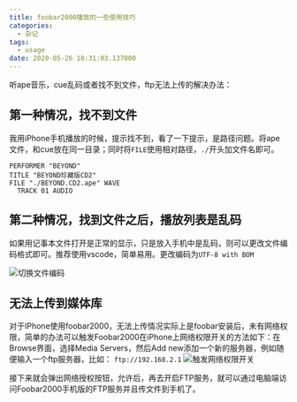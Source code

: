 ```yaml
---
title: foobar2000播放的一些使用技巧
categories:
  - 杂记
tags:
  - usage
date: 2020-05-26 18:31:03.137000
---
```

听ape音乐，cue乱码或者找不到文件，ftp无法上传的解决办法：
## 第一种情况，找不到文件
我用iPhone手机播放的时候，提示找不到，看了一下提示，是路径问题。将ape文件，和cue放在同一目录；同时将`FILE`使用相对路径，`./`开头加文件名即可。
```
PERFORMER "BEYOND"
TITLE "BEYOND珍藏版CD2"
FILE "./BEYOND.CD2.ape" WAVE
  TRACK 01 AUDIO
```
## 第二种情况，找到文件之后，播放列表是乱码
如果用记事本文件打开是正常的显示，只是放入手机中是乱码，则可以更改文件编码格式即可。推荐使用vscode，简单易用。更改编码为`UTF-8 with BOM`

![切换文件编码](https://img-blog.csdnimg.cn/20200430103026238.png?x-oss-process=image/watermark,type_ZmFuZ3poZW5naGVpdGk,shadow_10,text_aHR0cHM6Ly9ibG9nLmNzZG4ubmV0L2hheHllaw==,size_16,color_FFFFFF,t_70)
## 无法上传到媒体库
 对于IPhone使用foobar2000，无法上传情况实际上是foobar安装后，未有网络权限，简单的办法可以触发Foobar2000在iPhone上网络权限开关的方法如下：在Browse界面，选择Media Servers，然后Add new添加一个新的服务器，例如随便输入一个ftp服务器，比如： `ftp://192.168.2.1`
 ![触发网络权限开关](https://img-blog.csdnimg.cn/2020043010362948.png?x-oss-process=image/watermark,type_ZmFuZ3poZW5naGVpdGk,shadow_10,text_aHR0cHM6Ly9ibG9nLmNzZG4ubmV0L2hheHllaw==,size_16,color_FFFFFF,t_70)
 
接下来就会弹出网络授权按钮，允许后，再去开启FTP服务，就可以通过电脑端访问Foobar2000手机版的FTP服务并且传文件到手机了。

